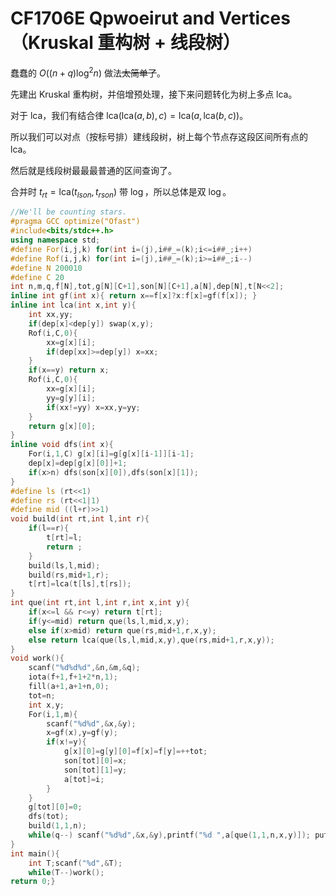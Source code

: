 # CF1706E Qpwoeirut and Vertices（Kruskal 重构树 + 线段树）

蠢蠢的 $O((n+q)\log^2n)$ 做法~~太简单了~~。

先建出 Kruskal 重构树，并倍增预处理，接下来问题转化为树上多点 $\text{lca}$。

对于 $\text{lca}$，我们有结合律 $\text{lca}(\text{lca}(a,b),c)=\text{lca}(a,\text{lca}(b,c))$。

所以我们可以对点（按标号排）建线段树，树上每个节点存这段区间所有点的 $\text{lca}$。

然后就是线段树最最最普通的区间查询了。

合并时 $t_{rt}=\text{lca}(t_{lson},t_{rson})$ 带 $\log$，所以总体是双 $\log$。

```cpp
//We'll be counting stars.
#pragma GCC optimize("Ofast")
#include<bits/stdc++.h>
using namespace std;
#define For(i,j,k) for(int i=(j),i##_=(k);i<=i##_;i++)
#define Rof(i,j,k) for(int i=(j),i##_=(k);i>=i##_;i--)
#define N 200010
#define C 20
int n,m,q,f[N],tot,g[N][C+1],son[N][C+1],a[N],dep[N],t[N<<2];
inline int gf(int x){ return x==f[x]?x:f[x]=gf(f[x]); }
inline int lca(int x,int y){
	int xx,yy;
	if(dep[x]<dep[y]) swap(x,y);
	Rof(i,C,0){
		xx=g[x][i];
		if(dep[xx]>=dep[y]) x=xx;
	}
	if(x==y) return x;
	Rof(i,C,0){
		xx=g[x][i];
		yy=g[y][i];
		if(xx!=yy) x=xx,y=yy;
	}
	return g[x][0];
}
inline void dfs(int x){
	For(i,1,C) g[x][i]=g[g[x][i-1]][i-1];
	dep[x]=dep[g[x][0]]+1;
	if(x>n) dfs(son[x][0]),dfs(son[x][1]);
}
#define ls (rt<<1)
#define rs (rt<<1|1)
#define mid ((l+r)>>1)
void build(int rt,int l,int r){
	if(l==r){
		t[rt]=l;
		return ;
	}
	build(ls,l,mid);
	build(rs,mid+1,r);
	t[rt]=lca(t[ls],t[rs]);
}
int que(int rt,int l,int r,int x,int y){
	if(x<=l && r<=y) return t[rt];
	if(y<=mid) return que(ls,l,mid,x,y);
	else if(x>mid) return que(rs,mid+1,r,x,y);
	else return lca(que(ls,l,mid,x,y),que(rs,mid+1,r,x,y));
}
void work(){
	scanf("%d%d%d",&n,&m,&q);
	iota(f+1,f+1+2*n,1);
	fill(a+1,a+1+n,0);
	tot=n;
	int x,y;
	For(i,1,m){
		scanf("%d%d",&x,&y);
		x=gf(x),y=gf(y);
		if(x!=y){
			g[x][0]=g[y][0]=f[x]=f[y]=++tot;
			son[tot][0]=x;
			son[tot][1]=y;
			a[tot]=i;
		}
	}
	g[tot][0]=0;
	dfs(tot);
	build(1,1,n);
	while(q--) scanf("%d%d",&x,&y),printf("%d ",a[que(1,1,n,x,y)]); puts("");
}
int main(){
	int T;scanf("%d",&T);
	while(T--)work();
return 0;}
```